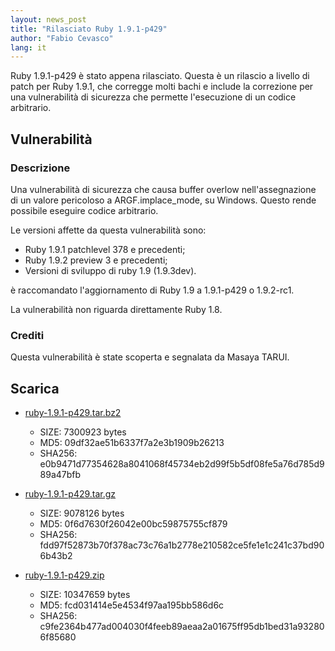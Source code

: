 ```yaml
---
layout: news_post
title: "Rilasciato Ruby 1.9.1-p429"
author: "Fabio Cevasco"
lang: it
---
```


Ruby 1.9.1-p429 è stato appena rilasciato. Questa è un rilascio a
livello di patch per Ruby 1.9.1, che corregge molti bachi e include la
correzione per una vulnerabilità di sicurezza che permette l\'esecuzione
di un codice arbitrario.

## Vulnerabilità

### Descrizione

Una vulnerabilità di sicurezza che causa buffer overlow
nell\'assegnazione di un valore pericoloso a ARGF.implace\_mode, su
Windows. Questo rende possibile eseguire codice arbitrario.

Le versioni affette da questa vulnerabilità sono:

* Ruby 1.9.1 patchlevel 378 e precedenti;
* Ruby 1.9.2 preview 3 e precedenti;
* Versioni di sviluppo di ruby 1.9 (1.9.3dev).

è raccomandato l\'aggiornamento di Ruby 1.9 a 1.9.1-p429 o 1.9.2-rc1.

La vulnerabilità non riguarda direttamente Ruby 1.8.

### Crediti

Questa vulnerabilità è state scoperta e segnalata da Masaya TARUI.

## Scarica

* [ruby-1.9.1-p429.tar.bz2][1]
  * SIZE: 7300923 bytes
  * MD5: 09df32ae51b6337f7a2e3b1909b26213
  * SHA256:
    e0b9471d77354628a8041068f45734eb2d99f5b5df08fe5a76d785d989a47bfb

* [ruby-1.9.1-p429.tar.gz][2]
  * SIZE: 9078126 bytes
  * MD5: 0f6d7630f26042e00bc59875755cf879
  * SHA256:
    fdd97f52873b70f378ac73c76a1b2778e210582ce5fe1e1c241c37bd906b43b2

* [ruby-1.9.1-p429.zip][3]
  * SIZE: 10347659 bytes
  * MD5: fcd031414e5e4534f97aa195bb586d6c
  * SHA256:
    c9fe2364b477ad004030f4feeb89aeaa2a01675ff95db1bed31a932806f85680



[1]: http://ftp.ruby-lang.org/pub/ruby/1.9/ruby-1.9.1-p429.tar.bz2 
[2]: http://ftp.ruby-lang.org/pub/ruby/1.9/ruby-1.9.1-p429.tar.gz 
[3]: http://ftp.ruby-lang.org/pub/ruby/1.9/ruby-1.9.1-p429.zip 
